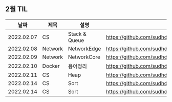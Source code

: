 ## 2월 TIL

| 날짜       | 제목 | 설명   | 링크                                                                     |
| ---------- | ---- | ------ | ------------------------------------------------------------------------ |
| 2022.02.07 | CS | Stack & Queue | https://github.com/sudhdkso/TIL/blob/main/CS/Stack%26Queue/programmers_42584.md|
| 2022.02.08 | Network | NetworkEdge | https://github.com/sudhdkso/TIL/blob/main/Network/1weeks.md|
| 2022.02.09 | Network | NetworkCore | https://github.com/sudhdkso/TIL/blob/main/Network/1weeks.md|
| 2022.02.10 | Docker | 용어정리 | https://github.com/sudhdkso/TIL/blob/main/Docker.md|
| 2022.02.11 | CS | Heap | https://github.com/sudhdkso/TIL/blob/main/CS/Heap/programmers_42628.md|
| 2022.02.14 | CS | Sort | https://github.com/sudhdkso/TIL/blob/main/CS/Sort/programmers_4276.md|
| 2022.02.14 | CS | Sort | https://github.com/sudhdkso/TIL/blob/main/CS/Sort/programmers_42747.md|
